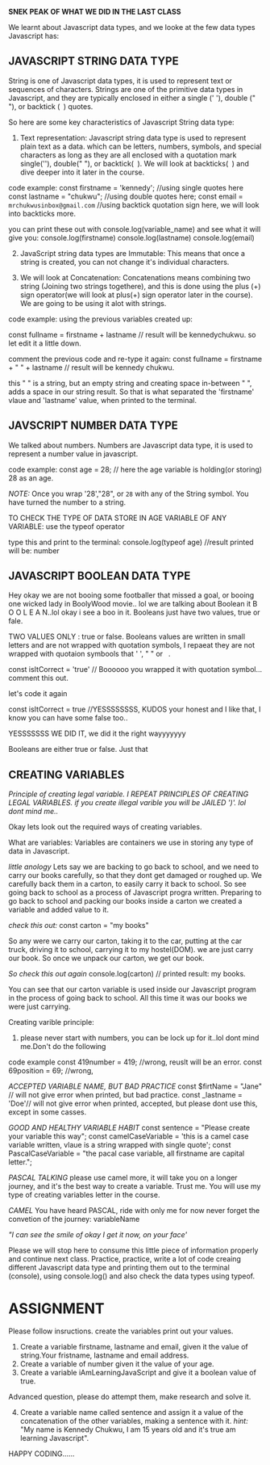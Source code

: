 **SNEK PEAK OF WHAT WE DID IN THE LAST CLASS**

We learnt about Javascript data types, and we looke at the few data types Javascript has:

## JAVASCRIPT STRING DATA TYPE

String is one of Javascript data types, it is used to represent text or sequences of characters.
Strings are one of the primitive data types in Javascript, and they are typically enclosed in either
a single (' '), double (" "), or backtick (` `) quotes.

So here are some key characteristics of Javascript String data type:

1. Text representation: Javascript string data type is used to represent plain text as a data. which can be letters, numbers, symbols, and special characters as long as they are all enclosed with a quotation mark single(''), double(" "), or backtick(` `). We will look at backticks(` `) and dive deeper into it later in the course.

code example: 
const firstname = 'kennedy'; //using single quotes here
const lastname = "chukwu"; //using double quotes here;
const email = `mrchukwusinbox@gmail.com` //using backtick quotation sign here, we will look into backticks more.

you can print these out with console.log(variable_name) and see what it will give you:
 console.log(firstname)
 console.log(lastname)
 console.log(email)


2. JavaScript string data types are Immutable:
This means that once a string is created, you can not change it's individual characters.

3. We will look at Concatenation:
Concatenations means combining two string (Joining two strings togethere), and this is done using the plus (+) sign operator(we will look at plus(+) sign operator later in the course). We are going to be using it alot with strings.

code example: using the previous variables created up:

const fullname = firstname + lastname // result will be kennedychukwu. so let edit it a little down.

comment the previous code and re-type it again:
const fullname = firstname + " " + lastname // result will be kennedy chukwu.

this " " is a string, but an empty string and creating space in-between "  ", adds a space in our string result. So that is what separated the 'firstname' vlaue and 'lastname' value, when printed to the terminal.

## JAVSCRIPT NUMBER DATA TYPE

We talked about numbers. Numbers are Javascript data type, it is used to represent a number value in javascript.

code example:
const age = 28; // here the age variable is holding(or storing) 28 as an age.

*NOTE:* Once you wrap '28',"28", or `28` with any of the String symbol. You have turned the number to a string.

TO CHECK THE TYPE OF DATA STORE IN AGE VARIABLE OF ANY VARIABLE: use the typeof operator

type this and print to the terminal: console.log(typeof age) //result printed will be: number


## JAVASCRIPT BOOLEAN DATA TYPE

Hey okay we are not booing some footballer that missed a goal, or booing one wicked lady in BoolyWood movie.. lol we are talking about Boolean it B O O L E A N..lol okay i see a boo in it. Booleans just have two values, true or fale.

TWO VALUES ONLY : true or false. Booleans values are written in small letters and are not wrapped with quotation symbols, I repaeat they are not wrapped with quotaion symbools that ' ', " " or ` `.

const isItCorrect = 'true' // Boooooo you wrapped it with quotation symbol... comment this out.

let's code it again

const isItCorrect = true //YESSSSSSSS, KUDOS your honest and I like that, I know you can have some false too..

YESSSSSSS WE DID IT, we did it the right wayyyyyyy

Booleans are either true or false. Just that


## CREATING VARIABLES

*Principle of creating legal variable. I REPEAT PRINCIPLES OF CREATING LEGAL VARIABLES. if you create illegal varible you will be JAILED ')'. lol dont mind me..*

Okay lets look out the required ways of creating variables.

What are variables: Variables are containers we use in storing any type of data in Javascript. 

*little anology*
Lets say we are backing to go back to school, and we need to carry our books carefully, so that they dont get damaged or roughed up. We carefully back them in a carton, to easily carry it back to school. So see going back to school as a process of Javascript progra written. Preparing to go back to school and packing our books inside a carton we created a variable and added value to it.

*check this out:* const carton = "my books"

So any were we carry our carton, taking it to the car, putting at the car truck, driving it to school, carrying it to my hostel(DOM). we are just carry our book. So once we unpack our carton, we get our book.

*So check this out again* console.log(carton) // printed result: my books.

You can see that our carton variable is used inside our Javascript program in the process of going back to school. All this time it was our books we were just carrying. 

Creating varible principle:

1. please never start with numbers, you can be lock up for it..lol dont mind me.Don't do the following

code example
const 419number = 419; //wrong, reuslt will be an error.
const 69position = 69; //wrong,

*ACCEPTED VARIABLE NAME, BUT BAD PRACTICE*
const $firtName = "Jane" // will not give error when printed, but bad practice.
const _lastname = 'Doe'// will not give error when printed, accepted, but please dont use this, except in some casses.

*GOOD AND HEALTHY VARIABLE HABIT*
const sentence = "Please create your variable this way";
const camelCaseVariable = 'this is a camel case variable written, vlaue is a string wrapped with single quote';
const PascalCaseVariable = "the pacal case variable, all firstname are capital letter.";

*PASCAL TALKING* please  use camel more, it will take you on a longer journey, and it's the best way to create a variable. Trust me. You will use my type of creating variables letter in the course.

*CAMEL* You have heard PASCAL, ride with only me for now never forget the convetion of the journey: variableName


*"I can see the smile of okay I get it now, on your face'*

Please we will stop here to consume this little piece of information properly and continue next class. Practice, practice, write a lot of code creaing different Javascript data type and printing them out to the terminal (console), using console.log() and also check the data types using typeof.




# ASSIGNMENT
Please follow insructions.
create the variables
print out your values.

1. Create a variable firstname, lastname and email, given it the value of string.Your fristname, lastname and email address.
2. Create a variable of number given it the value of your age.
3. Create a variable iAmLearningJavaScript and give it a boolean value of true.

Advanced question, please do attempt them, make research and solve it.

4. Create a variable name called sentence and assign it a value of the concatenation of the other variables, making a sentence with it. 
*hint:* "My name is Kennedy Chukwu, I am 15 years old and it's true am learning Javascript".

HAPPY CODING......
